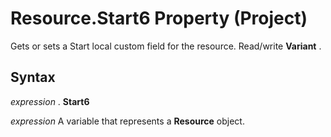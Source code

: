 
# Resource.Start6 Property (Project)

Gets or sets a Start local custom field for the resource. Read/write  **Variant** .


## Syntax

 _expression_ . **Start6**

 _expression_ A variable that represents a **Resource** object.

